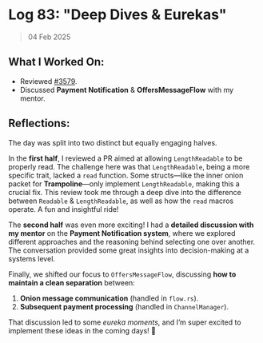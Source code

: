 # Log 83: "Deep Dives & Eurekas"

> 04 Feb 2025

## What I Worked On:

- Reviewed [#3579](https://github.com/lightningdevkit/rust-lightning/pull/3579).
- Discussed **Payment Notification** & **OffersMessageFlow** with my mentor.

## Reflections:

The day was split into two distinct but equally engaging halves.

In the **first half**, I reviewed a PR aimed at allowing `LengthReadable` to be
properly read. The challenge here was that `LengthReadable`, being a more
specific trait, lacked a `read` function. Some structs—like the inner onion
packet for **Trampoline**—only implement `LengthReadable`, making this a crucial
fix. This review took me through a deep dive into the difference between
`Readable` & `LengthReadable`, as well as how the `read` macros operate. A fun
and insightful ride!

The **second half** was even more exciting! I had a **detailed discussion with
my mentor** on the **Payment Notification system**, where we explored different
approaches and the reasoning behind selecting one over another. The conversation
provided some great insights into decision-making at a systems level.

Finally, we shifted our focus to `OffersMessageFlow`, discussing **how to
maintain a clean separation** between:

1. **Onion message communication** (handled in `flow.rs`).
2. **Subsequent payment processing** (handled in `ChannelManager`).

That discussion led to some _eureka moments_, and I’m super excited to implement
these ideas in the coming days! 🚀

